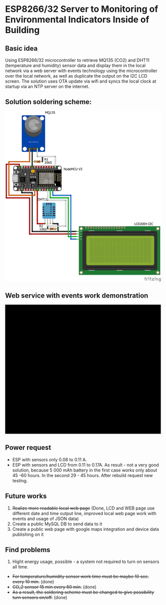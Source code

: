 # ESP8266/32 Server to Monitoring of Environmental Indicators Inside of Building

## Basic idea
Using ESP8266/32 microcontroller to retrieve MQ135 (CO2) and DHT11 (temperature and humidity) sensor data and display them in the local network via a web server with events technology using the microcontroller over the local network, as well as duplicate the output on the I2C LCD screen. The solution uses OTA update via wifi and syncs the local clock at startup via an NTP server on the internet.  

## Solution soldering scheme:
![Solution scheme](DHT11+MQ135+LED+WIFI_bb.jpg)   

## Web service with events work demonstration
![ESP WebPage](ESP_page_with_events.gif)

## Power request
* ESP with sensors only 0.08 to 0.11 A. 
* ESP with sensors and LCD from 0.11 to 0.17A.
As result - not a very good solution, because 5 000 mAh battery in the first case works only about 45 -60 hours. In the second 29 - 45 hours. 
After rebuild request new testing. 

## Future works
1. ~~Realize more readable local web page~~ (Done, LCD and WEB page use different date and time output line, improved local web page work with events and usage of JSON data)
2. Create a public MySQL DB to send data to it
3. Create a public web page with google maps integration and device data publishing on it  

## Find problems
1. Hight energy usage, possible - a system not required to turn on sensors all time. 
  * ~~For temperature/humidity sensor work time must be maybe 10 sec. every 10 min.~~ (done) 
  * ~~CO_2 sensor 15 min every 60 min.~~ (done)
  * ~~As a result, the soldering scheme must be changed to give possibility turn sensors on/off.~~ (done)  
